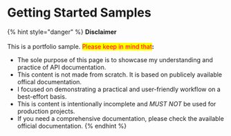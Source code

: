 # Getting Started Samples

{% hint style="danger" %}
**Disclaimer**\
\
This is a portfolio sample.  <mark style="color:red;background-color:$danger;">Please keep in mind that</mark>**:**

* The sole purpose of this page is to showcase my understanding and practice of API documentation.&#x20;
* This content is not made from scratch. It is based on publicely available offical documentation.
* I focused on demonstrating a practical and user-friendly workflow on a best-effort basis.
* This is content is intentionally incomplete and _MUST NOT_ be used for production projects.
* If you need a comprehensive documentation, please check the available official documentation.
{% endhint %}
